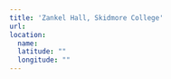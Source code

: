 ```yaml
---
title: 'Zankel Hall, Skidmore College'
url:
location:
  name:
  latitude: ""
  longitude: ""
---
```

